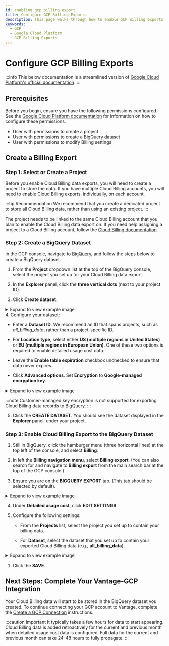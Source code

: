 ```yaml
---
id: enabling_gcp_billing_export
title: Configure GCP Billing Exports
description: This page walks through how to enable GCP Billing exports, which are a prerequisite to connecting GCP with your Vantage account.
keywords:
  - GCP
  - Google Cloud Platform
  - GCP Billing Exports
---
```


# Configure GCP Billing Exports

:::info
This below documentation is a streamlined version of [Google Cloud Platform's official documentation](https://cloud.google.com/billing/docs/how-to/export-data-bigquery-setup).
:::

## Prerequisites

Before you begin, ensure you have the following permissions configured. See the [Google Cloud Platform documentation](https://cloud.google.com/billing/docs/how-to/export-data-bigquery-setup#required_permissions) for information on how to configure these permissions.

- User with permissions to create a project
- User with permissions to create a BigQuery dataset
- User with permissions to modify Billing settings

## Create a Billing Export

### Step 1: Select or Create a Project

Before you enable Cloud Billing data exports, you will need to create a project to store the data. If you have multiple Cloud Billing accounts, you will need to enable Cloud Billing exports, individually, on each account.

:::tip Recommendation
We recommend that you create a dedicated project to store all Cloud Billing data, rather than using an existing project.
:::

The project needs to be linked to the same Cloud Billing account that you plan to enable the Cloud Billing data export on. If you need help assigning a project to a Cloud Billing account, follow the  [Cloud Billing documentation](https://cloud.google.com/billing/docs/how-to/modify-project#confirm_billing_is_enabled_on_a_project).

### Step 2: Create a BigQuery Dataset

In the GCP console, navigate to [BigQuery](https://console.cloud.google.com/bigquery), and follow the steps below to create a BigQuery dataset.

1. From the **Project** dropdown list at the top of the BigQuery console, select the project you set up for your Cloud Billing data export.

2. In the **Explorer** panel, click the **three vertical dots** (next to your project ID).
3. Click **Create dataset**.
<details><summary>Expand to view example image</summary>
<div>
<img alt="Create BigQuery dataset menu" width="80%" src="/img/connect-gcp/gcp-project-create-dataset.png"/> </div>
</details>
4. Configure your dataset:

   - Enter a **Dataset ID**. We recommend an ID that spans projects, such as _all_billing_data_, rather than a project-specific ID.

   - For **Location type**, select either **US (multiple regions in United States)** or **EU (multiple regions in European Union)**. One of these two options is required to enable detailed usage cost data.

   - Leave the **Enable table expiration** checkbox unchecked to ensure that data never expires.

   - Click **Advanced options**. Set **Encryption** to **Google-managed encryption key**.
   <details><summary>Expand to view example image</summary>
   <div>
   <img alt="Create BigQuery dataset" width="80%" src="/img/connect-gcp/gcp-create-dataset.png"/> </div>
   </details>

   :::note
   Customer-managed key encryption is not supported for exporting Cloud Billing data records to BigQuery.
   :::

5. Click the **CREATE DATASET**. You should see the dataset displayed in the **Explorer** panel, under your project.

### Step 3: Enable Cloud Billing Export to the BigQuery Dataset

1. Still in BigQuery, click the hamburger menu (three horizontal lines) at the top left of the console, and select **Billing**.

2. In left the **Billing navigation menu**, select **Billing export**. (You can also search for and navigate to **Billing export** from the main search bar at the top of the GCP console.)

3. Ensure you are on the **BIGQUERY EXPORT** tab. (This tab should be selected by default).
<details><summary>Expand to view example image</summary>
<div>
<img alt="Create GCP Billing Export" width="80%" src="/img/connect-gcp/gcp-billing-export.png"/> </div>
</details>

4. Under **Detailed usage cost**, click **EDIT SETTINGS**.
5. Configure the following settings:

   - From the **Projects** list, select the project you set up to contain your billing data.

   - For **Dataset**, select the dataset that you set up to contain your exported Cloud Billing data (e.g., **all_billing_data**).
<details><summary>Expand to view example image</summary>
<div>
<img alt="GCP detailed usage cost configuration" width="80%" src="/img/connect-gcp/gcp-detailed-usage-cost.png"/> </div>
</details>

1. Click the **SAVE**.

## Next Steps: Complete Your Vantage-GCP Integration

Your Cloud Billing data will start to be stored in the BigQuery dataset you created. To continue connecting your GCP account to Vantage, complete the [Create a GCP Connection](/connecting_gcp/#create-a-connection) instructions.

:::caution Important
It typically takes a few hours for data to start appearing. Cloud Billing data is added retroactively for the current and previous month when detailed usage cost data is configured. Full data for the current and previous month can take 24–48 hours to fully propagate.
:::
